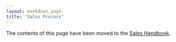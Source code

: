 ```yaml
---
layout: markdown_page
title: "Sales Process"
---
```


The contents of this page have been moved to the [Sales Handbook](https://github.com/daijapan/test/tree/master/sales/index.html.md).

